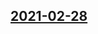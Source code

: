 ## [2021-02-28](https://github.com/faktaoklimatu/graphics/blob/21d375382382c1115c987301cca5a03a830179fd/data-visualization/emissions/slovakia/ghg-emissions-in-slovakia-by-sector/sk-emisie-sr.ai)



